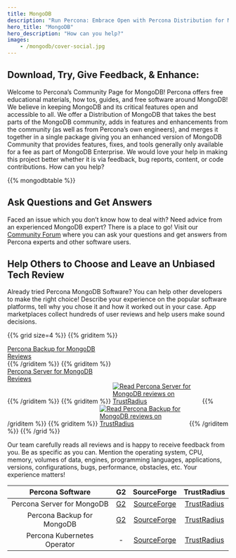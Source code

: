 ```yaml
---
title: MongoDB
description: "Run Percona: Embrace Open with Percona Distribution for MongoDB"
hero_title: "MongoDB"
hero_description: "How can you help?"
images:
    - /mongodb/cover-social.jpg
---
```


## Download, Try, Give Feedback, &  Enhance:

Welcome to Percona’s Community Page for MongoDB! Percona offers free educational materials, how tos, guides, and free software around MongoDB! We believe in keeping MongoDB and its critical features open and accessible to all. We offer a Distribution of MongoDB that takes the best parts of the MongoDB community, adds in features and enhancements from the community (as well as from Percona’s own engineers), and merges it together in a single package giving you an enhanced version of MongoDB Community that provides features, fixes, and tools generally only available for a fee as part of MongoDB Enterprise. We would love your help in making this project better whether it is via feedback, bug reports, content, or code contributions. How can you help?

{{% mongodbtable %}}

## Ask Questions and Get Answers

Faced an issue which you don’t know how to deal with? Need advice from an experienced MongoDB expert? There is a place to go! Visit our [Community Forum](https://forums.percona.com/c/mongodb/24) where you can ask your questions and get answers from Percona experts and other software users.

## Help Others to Choose and Leave an Unbiased Tech Review

Already tried Percona MongoDB Software? You can help other developers to make the right choice! Describe your experience on the popular software platforms, tell why you chose it and how it worked out in your case. App marketplaces collect hundreds of user reviews and help users make sound decisions.

{{% grid size=4 %}}
{{% griditem %}}
<!-- Begin SF Tag -->
<div class="sf-root" data-id="3262681" data-variant-id="sf" data-badge="dark-default" data-metadata="" style="width:200px" data-project-url="https://sourceforge.net/software/product/Percona-Backup-for-MongoDB/">
    <a href="https://sourceforge.net/software/product/Percona-Backup-for-MongoDB/" target="_blank">Percona Backup for MongoDB Reviews</a>
</div>
<script type="text/javascript">(function () {var sc=document.createElement('script');sc.type='text/javascript';sc.async=true;sc.src='https://b.sf-syn.com/badge_js?sf_id=3262681&variant_id=sf';var p=document.getElementsByTagName('script')[0];p.parentNode.insertBefore(sc, p);})();
</script>
<!-- End SF Tag -->
{{% /griditem %}}
{{% griditem %}}
<!-- Begin SF Tag -->
<div class="sf-root" data-id="3264765" data-variant-id="sf" data-badge="leader-winter-white" data-metadata="achievement=leader-seasonal-2021-winter" style="width:200px" data-project-url="https://sourceforge.net/software/product/Percona-Server-for-MongoDB/">
    <a href="https://sourceforge.net/software/product/Percona-Server-for-MongoDB/" target="_blank">Percona Server for MongoDB Reviews</a>
</div>
<script type="text/javascript">(function () {var sc=document.createElement('script');sc.type='text/javascript';sc.async=true;sc.src='https://b.sf-syn.com/badge_js?sf_id=3264765&variant_id=sf';var p=document.getElementsByTagName('script')[0];p.parentNode.insertBefore(sc, p);})();
</script>
<!-- End SF Tag -->
{{% /griditem %}}
{{% griditem %}}
<a href="https://www.trustradius.com/products/percona-server-for-mongodb/reviews?source=ratings_badge&utm_source=badge&utm_medium=referral&utm_campaign=trustradius_ratings_badge" style="display:inline-block;" target="_blank" title="Read Percona Server for MongoDB reviews on TrustRadius" rel="noopener"><img alt="Read Percona Server for MongoDB reviews on TrustRadius" style="max-width:200px" src="https://www.trustradius.com/api/v1/ratings_badge/percona-server-for-mongodb"></a>
{{% /griditem %}}
{{% griditem %}}
<a href="https://www.trustradius.com/products/percona-backup-for-mongodb/reviews?source=ratings_badge&utm_source=badge&utm_medium=referral&utm_campaign=trustradius_ratings_badge" style="display:inline-block;" target="_blank" title="Read Percona Backup for MongoDB reviews on TrustRadius" rel="noopener"><img alt="Read Percona Backup for MongoDB reviews on TrustRadius" style="max-width:200px" src="https://www.trustradius.com/api/v1/ratings_badge/percona-backup-for-mongodb"></a>
{{% /griditem %}}
{{% /grid %}}

Our team carefully reads all reviews and is happy to receive feedback from you. Be as specific as you can. Mention the operating system, CPU, memory, volumes of data, engines, programming languages, applications, versions, configurations, bugs, performance, obstacles, etc. Your experience matters!

| Percona Software | G2 | SourceForge | TrustRadius |
|:--------------------------:|:--:|:-----------:|:-----------:|
| Percona Server for MongoDB | [G2](https://www.g2.com/products/percona-backup-for-mongodb/reviews/) | [SourceForge](https://sourceforge.net/software/product/Percona-Backup-for-MongoDB/reviews/new) | [TrustRadius](https://www.trustradius.com/products/percona-server-for-mongodb/reviews) |
| Percona Backup for MongoDB | [G2](https://www.g2.com/products/percona-server-for-mongodb/reviews) | [SourceForge](https://sourceforge.net/software/product/Percona-Backup-for-MongoDB/) | [TrustRadius](https://www.trustradius.com/products/percona-backup-for-mongodb/reviews) |
| Percona Kubernetes Operator | - | [SourceForge](https://sourceforge.net/software/product/Percona-Kubernetes-Operator/) | [TrustRadius](https://www.trustradius.com/products/percona-kubernetes-operator-for-mysql-and-mongodb/reviews#1) |




